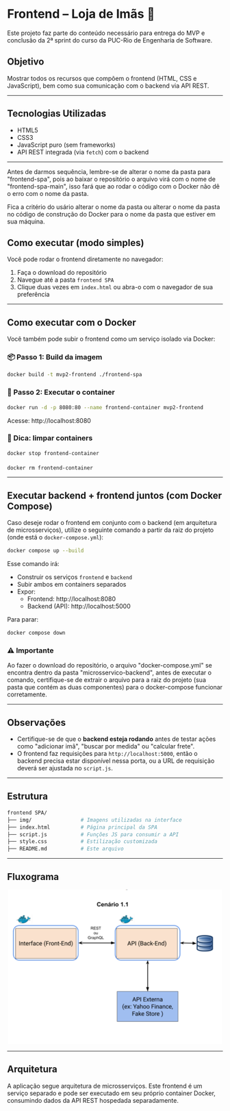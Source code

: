 # Frontend – Loja de Imãs 🧲

Este projeto faz parte do conteúdo necessário para entrega do MVP e conclusão da 2ª sprint do curso da PUC-Rio de Engenharia de Software.

## Objetivo

Mostrar todos os recursos que compõem o frontend (HTML, CSS e JavaScript), bem como sua comunicação com o backend via API REST.

---

## Tecnologias Utilizadas

- HTML5
- CSS3
- JavaScript puro (sem frameworks)
- API REST integrada (via `fetch`) com o backend

---

Antes de darmos sequência, lembre-se de alterar o nome da pasta para "frontend-spa", pois ao baixar o repositório o arquivo virá com o nome de "frontend-spa-main", isso fará que ao rodar o código com o Docker não dê o erro com o nome da pasta.

Fica a critério do usário alterar o nome da pasta ou alterar o nome da pasta no código de construção do Docker para o nome da pasta que estiver em sua máquina.

## Como executar (modo simples)

Você pode rodar o frontend diretamente no navegador:

1. Faça o download do repositório
2. Navegue até a pasta `frontend SPA`
3. Clique duas vezes em `index.html` ou abra-o com o navegador de sua preferência

---

## Como executar com o Docker

Você também pode subir o frontend como um serviço isolado via Docker:

### 📦 Passo 1: Build da imagem

```bash
docker build -t mvp2-frontend ./frontend-spa
```

### 🚀 Passo 2: Executar o container

```bash
docker run -d -p 8080:80 --name frontend-container mvp2-frontend
```

Acesse: http://localhost:8080

### 🧼 Dica: limpar containers

```bash
docker stop frontend-container

docker rm frontend-container
```

---

## Executar backend + frontend juntos (com Docker Compose)

Caso deseje rodar o frontend em conjunto com o backend (em arquitetura de microsserviços), utilize o seguinte comando a partir da raiz do projeto (onde está o `docker-compose.yml`):

```bash
docker compose up --build
```

Esse comando irá:

- Construir os serviços `frontend` e `backend`
- Subir ambos em containers separados
- Expor:
  - Frontend: http://localhost:8080
  - Backend (API): http://localhost:5000

Para parar:

```bash
docker compose down
```

### ⚠️ Importante

Ao fazer o download do repositório, o arquivo "docker-compose.yml" se encontra dentro da pasta "microsservico-backend", antes de executar o comando, certifique-se de extrair o arquivo para a raiz do projeto (sua pasta que contém as duas componentes) para o docker-compose funcionar corretamente.

---

## Observações

- Certifique-se de que o **backend esteja rodando** antes de testar ações como "adicionar imã", "buscar por medida" ou "calcular frete".
- O frontend faz requisições para `http://localhost:5000`, então o backend precisa estar disponível nessa porta, ou a URL de requisição deverá ser ajustada no `script.js`.

---

## Estrutura

```bash
frontend SPA/
├── img/                # Imagens utilizadas na interface
├── index.html          # Página principal da SPA
├── script.js           # Funções JS para consumir a API
├── style.css           # Estilização customizada
├── README.md           # Este arquivo
```

---
## Fluxograma

<div align="center">
  <img src="https://github.com/MarceloOliveiradev/frontend-spa/blob/main/img/fluxograma%20-%20arquitetura%20MVP2.png?raw=true" width="500px" />
</div>

---
## Arquitetura

A aplicação segue arquitetura de microsserviços. Este frontend é um serviço separado e pode ser executado em seu próprio container Docker, consumindo dados da API REST hospedada separadamente.
